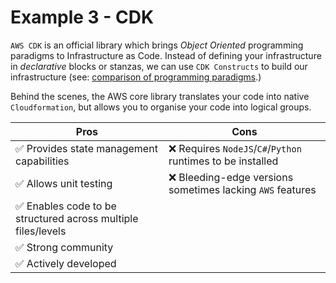 # Example 3 - CDK
`AWS CDK` is an official library which brings _Object Oriented_ programming paradigms to Infrastructure as Code. Instead of defining your infrastructure in _declarative_ blocks or stanzas, we can use `CDK Constructs` to build our infrastructure (see: [comparison of programming paradigms](https://en.wikipedia.org/wiki/Comparison_of_programming_paradigms).)

Behind the scenes, the AWS core library translates your code into native `Cloudformation`, but allows you to organise your code into logical groups.

|Pros|Cons|
|----|----|
|✅ Provides state management capabilities|❌ Requires `NodeJS`/`C#`/`Python` runtimes to be installed|
|✅ Allows unit testing|❌ Bleeding-edge versions sometimes lacking `AWS` features|
|✅ Enables code to be structured across multiple files/levels||
|✅ Strong community||
|✅ Actively developed||